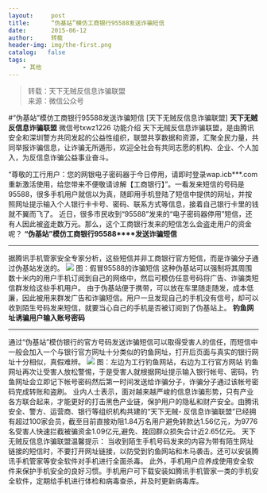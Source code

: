 ```yaml
---
layout:     post
title:      “伪基站”模仿工商银行95588发送诈骗短信
date:       2015-06-12
author:     转载
header-img: img/the-first.png
catalog:   false
tags:
    - 其他
---
```


<blockquote><p>转载：天下无贼反信息诈骗联盟<br>
来源：微信公众号</p></blockquote>

#“伪基站”模仿工商银行95588发送诈骗短信
[天下无贼反信息诈骗联盟]
**天下无贼反信息诈骗联盟**
微信号txwz1226
功能介绍
天下无贼反信息诈骗联盟，是由腾讯安全和深圳警方共同发起的公益性组织，联盟共享数据和资源，汇聚全民力量，共同举报诈骗信息，让诈骗无所遁形，欢迎全社会有共同志愿的机构、企业、个人加入，为反信息诈骗公益事业奋斗。

“尊敬的工行用户：您的网银电子密码器于今日停用，请即时登录wap.icb***.com重新激活使用，给您带来不便敬请谅解【工商银行】”。一看发来短信的号码是95588，很多手机用户就信以为真，随即用手机登陆了短信中提供的网址，并按照网址提示输入个人银行卡卡号、密码、联系方式等信息，接着自己银行卡里的钱就不翼而飞了。
近日，很多市民收到“95588”发来的“电子密码器停用”短信，还有人因此被盗走数万元。那么，这个工商银行发来的短信怎么会盗走用户的资金呢？
**“****伪基站****”****模仿工商银行****95588****发送诈骗短信**
****
据腾讯手机管家安全专家分析，这些短信并非工商银行官方短信，而是诈骗分子通过伪基站发送的。
![]({{site.baseurl}}/postimg/3Frx8wcpibSsqptKFW80LgQUiblAZEtHofE54Lou8vJibbhmia9ud5zdfvdUibfTyGuG3W4ZCiaia0NsG1aYUy5W1lXcg.jpeg)
图：假冒95588的诈骗短信
这种伪基站可以强制将其周围数十米内的用户手机订阅到自己的网络中，然后可模仿任意号码将广告、诈骗类短信群发给这些手机用户。
由于伪基站便于携带，可以放在车里随走随发，成本低廉，因此被用来群发广告和诈骗短信。用户一旦发现自己的手机没有信号，却可以收到陌生号码发来短信，就要当心自己的手机是否被订阅到了伪基站上。
**钓鱼网址诱骗用户输入账号密码**
****
通过“伪基站”模仿银行的官方号码发送诈骗短信可以取得受害人的信任，而短信中一般会加入一个与银行官方网址十分类似的钓鱼网址，打开后页面与真实的银行网址十分相似，真假难辨。
![]({{site.baseurl}}/postimg/3Frx8wcpibSsqptKFW80LgQUiblAZEtHofdlLTVGTCMeOPFYGVybfX9WqwWr45viaiaib4GbgkRgz1icQiav9ge76qliaQ.jpeg)
图：左边为工行钓鱼网站，右边为工行官方网站
钓鱼网址再次让受害人放松警惕，于是受害人就根据网址提示输入银行帐号、密码，钓鱼网址会立即记下帐号密码然后第一时间发送给诈骗分子，诈骗分子通过该帐号密码完成转账和盗刷。
业内人士表示，面对越来越严峻的信息诈骗形势，只有产业各方联合起来，才能更好的打击黑色产业链，保护用户的隐私和财产安全。由腾讯安全、警方、运营商、银行等组织机构共建的“天下无贼-
反信息诈骗联盟”已经拥有超过100家会员，截至目前直接劝阻1.84万名用户避免转款达1.56亿元，为9776名受害人快速拦截被骗资金1.09亿元,避免、挽回群众损失合计近2.65亿元。
天下无贼反信息诈骗联盟温馨提示：
当收到陌生手机号码发来的内容为带有陌生网址链接的短信时，不要打开网址链接，以防受到钓鱼网站和木马袭击。还可以安装腾讯手机管家等安全软件对手机进行全面杀毒。
此外，手机用户应养成使用安全软件来保护手机安全的良好习惯。手机用户可下载安装如腾讯手机管家一类的手机安全软件，定期给手机进行体检和病毒查杀，并及时更新病毒库。
